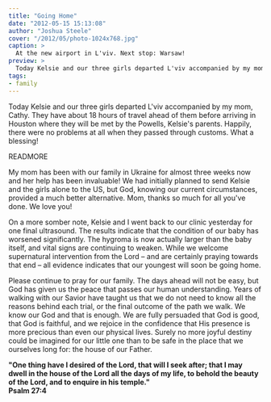 ```yaml
---
title: "Going Home"
date: "2012-05-15 15:13:08"
author: "Joshua Steele"
cover: "/2012/05/photo-1024x768.jpg"
caption: >
  At the new airport in L'viv. Next stop: Warsaw!
preview: >
  Today Kelsie and our three girls departed L'viv accompanied by my mom, Cathy. They have about 18 hours of travel ahead of them before arriving in Houston where they will be met by the Powells, Kelsie's parents. Happily, there were no problems at all when they passed through customs. What a blessing!
tags:
- family
---
```


Today Kelsie and our three girls departed L'viv accompanied by my mom, Cathy. They have about 18 hours of travel ahead of them before arriving in Houston where they will be met by the Powells, Kelsie's parents. Happily, there were no problems at all when they passed through customs. What a blessing!

READMORE

My mom has been with our family in Ukraine for almost three weeks now and her help has been invaluable! We had initially planned to send Kelsie and the girls alone to the US, but God, knowing our current circumstances, provided a much better alternative. Mom, thanks so much for all you've done. We love you!

On a more somber note, Kelsie and I went back to our clinic yesterday for one final ultrasound. The results indicate that the condition of our baby has worsened significantly. The hygroma is now actually larger than the baby itself, and vital signs are continuing to weaken. While we welcome supernatural intervention from the Lord – and are certainly praying towards that end – all evidence indicates that our youngest will soon be going home.

Please continue to pray for our family. The days ahead will not be easy, but God has given us the peace that passes our human understanding. Years of walking with our Savior have taught us that we do not need to know all the reasons behind each trial, or the final outcome of the path we walk. We know our God and that is enough. We are fully persuaded that God is good, that God is faithful, and we rejoice in the confidence that His presence is more precious than even our physical lives. Surely no more joyful destiny could be imagined for our little one than to be safe in the place that we ourselves long for: the house of our Father.

**"One thing have I desired of the Lord, that will I seek after; that I may dwell in the house of the Lord all the days of my life, to behold the beauty of the Lord, and to enquire in his temple."<br>Psalm 27:4**
